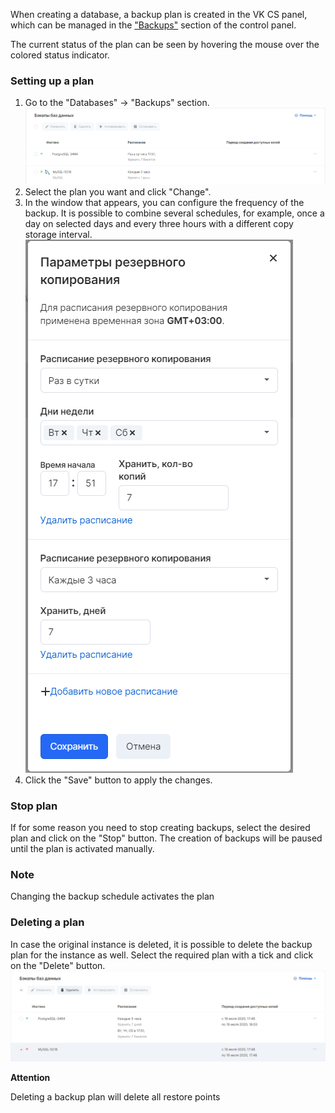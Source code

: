 When creating a database, a backup plan is created in the VK CS panel, which can be managed in the ["Backups"](https://mcs.mail.ru/app/services/databases/backups/) section of the control panel.

The current status of the plan can be seen by hovering the mouse over the colored status indicator.

### Setting up a plan

1.  Go to the "Databases" → "Backups" section.![](./assets/1595168966087-backups.png)
2.  Select the plan you want and click "Change".
3.  In the window that appears, you can configure the frequency of the backup. It is possible to combine several schedules, for example, once a day on selected days and every three hours with a different copy storage interval.![](./assets/1595169397457-plan2.png)
4.  Click the "Save" button to apply the changes.

### Stop plan

If for some reason you need to stop creating backups, select the desired plan and click on the "Stop" button. The creation of backups will be paused until the plan is activated manually.

### Note

Changing the backup schedule activates the plan

### Deleting a plan

In case the original instance is deleted, it is possible to delete the backup plan for the instance as well. Select the required plan with a tick and click on the "Delete" button.![](./assets/1595171357144-plan3.png)

**Attention**

Deleting a backup plan will delete all restore points
